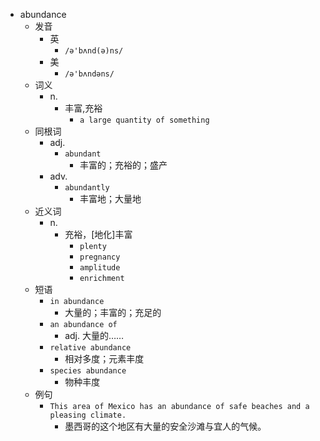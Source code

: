 - abundance
  - 发音
    - 英
      - `/ə'bʌnd(ə)ns/`
    - 美
      - `/ə'bʌndəns/`
  - 词义
    - n.
      - 丰富,充裕
        - `a large quantity of something`
  - 同根词
    - adj.
      - `abundant`
        - 丰富的；充裕的；盛产
    - adv.
      - `abundantly`
        - 丰富地；大量地
  - 近义词
    - n.
      - 充裕，[地化]丰富
        - `plenty`
        - `pregnancy`
        - `amplitude`
        - `enrichment`
  - 短语
    - `in abundance`
      - 大量的；丰富的；充足的 
    - `an abundance of`
      - adj. 大量的…… 
    - `relative abundance`
      - 相对多度；元素丰度 
    - `species abundance`
      - 物种丰度 
  - 例句
    - `This area of Mexico has an abundance of safe beaches and a pleasing climate.`
      - 墨西哥的这个地区有大量的安全沙滩与宜人的气候。

